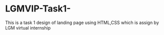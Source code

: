 # LGMVIP-Task1-
This is a task 1 design of landing page using HTML,CSS which is assign by LGM virtual internship
